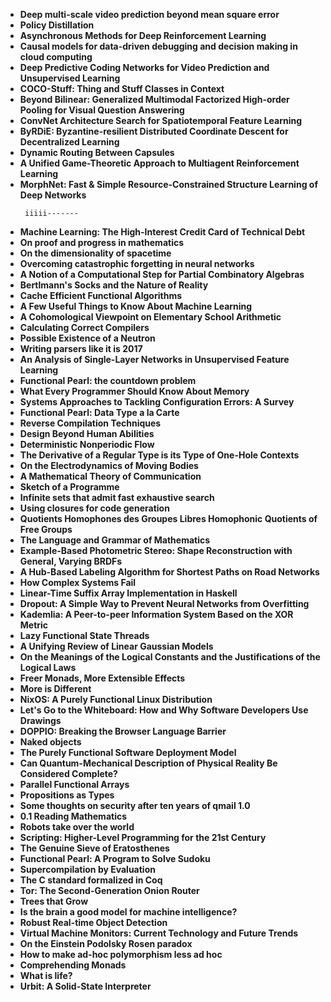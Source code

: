 <ul>
  
 <li><b><a target="_blank" href="https://github.com/manjunath5496/Science-Research-Papers/blob/master/pru(1).pdf" style="text-decoration:none;">Deep multi-scale video prediction beyond mean square error</a></b></li>
  
<li><b><a target="_blank" href="https://github.com/manjunath5496/Science-Research-Papers/blob/master/pru(2).pdf" style="text-decoration:none;">Policy Distillation</a></b></li>

<li><b><a target="_blank" href="https://github.com/manjunath5496/Science-Research-Papers/blob/master/pru(3).pdf" style="text-decoration:none;">Asynchronous Methods for Deep Reinforcement Learning</a></b></li>                         
  <li><b><a target="_blank" href="https://github.com/manjunath5496/Science-Research-Papers/blob/master/pru(4).pdf" style="text-decoration:none;">Causal models for data-driven debugging and decision making in cloud computing</a></b></li>  
     <li><b><a target="_blank" href="https://github.com/manjunath5496/Science-Research-Papers/blob/master/pru(5).pdf" style="text-decoration:none;">Deep Predictive Coding Networks for Video Prediction and Unsupervised Learning</a></b></li>  
   <li><b><a target="_blank" href="https://github.com/manjunath5496/Science-Research-Papers/blob/master/pru(6).pdf" style="text-decoration:none;">COCO-Stuff: Thing and Stuff Classes in Context</a></b></li>  
                                             
 <li><b><a target="_blank" href="https://github.com/manjunath5496/Science-Research-Papers/blob/master/pru(7).pdf" style="text-decoration:none;">Beyond Bilinear: Generalized Multimodal Factorized High-order Pooling for Visual Question Answering</a></b></li>
 
 
<li><b><a target="_blank" href="https://github.com/manjunath5496/Science-Research-Papers/blob/master/pru(8).pdf" style="text-decoration:none;">ConvNet Architecture Search for Spatiotemporal Feature Learning</a></b></li>
  
<li><b><a target="_blank" href="https://github.com/manjunath5496/Science-Research-Papers/blob/master/pru(9).pdf" style="text-decoration:none;">ByRDiE: Byzantine-resilient Distributed Coordinate Descent for Decentralized Learning</a></b></li>

<li><b><a target="_blank" href="https://github.com/manjunath5496/Science-Research-Papers/blob/master/pru(10).pdf" style="text-decoration:none;">Dynamic Routing Between Capsules</a></b></li>                         
  <li><b><a target="_blank" href="https://github.com/manjunath5496/Science-Research-Papers/blob/master/pru(11).pdf" style="text-decoration:none;">A Unified Game-Theoretic Approach to Multiagent Reinforcement Learning</a></b></li>  
     <li><b><a target="_blank" href="https://github.com/manjunath5496/Science-Research-Papers/blob/master/pru(12).pdf" style="text-decoration:none;">MorphNet: Fast & Simple Resource-Constrained Structure Learning of Deep Networks</a></b></li>
     
     
     
     iiiii-------
     
     
   <li><b><a target="_blank" href="https://github.com/manjunath5496/Science-Research-Papers/blob/master/pru(13).pdf" style="text-decoration:none;">Machine Learning: The High-Interest Credit Card of Technical Debt</a></b></li>  
                                             

 <li><b><a target="_blank" href="https://github.com/manjunath5496/Science-Research-Papers/blob/master/pru(14).pdf" style="text-decoration:none;"> On proof and progress in mathematics</a></b></li>
 
  <li><b><a target="_blank" href="https://github.com/manjunath5496/Science-Research-Papers/blob/master/pru(15).pdf" style="text-decoration:none;">On the dimensionality of spacetime</a></b></li>                         
  <li><b><a target="_blank" href="https://github.com/manjunath5496/Science-Research-Papers/blob/master/pru(16).pdf" style="text-decoration:none;">Overcoming catastrophic forgetting in neural networks</a></b></li>  
     <li><b><a target="_blank" href="https://github.com/manjunath5496/Science-Research-Papers/blob/master/pru(17).pdf" style="text-decoration:none;">A Notion of a Computational Step for Partial Combinatory Algebras</a></b></li>  
   <li><b><a target="_blank" href="https://github.com/manjunath5496/Science-Research-Papers/blob/master/pru(18).pdf" style="text-decoration:none;">Bertlmann's Socks and the Nature of Reality</a></b></li>  
                                             

 <li><b><a target="_blank" href="https://github.com/manjunath5496/Science-Research-Papers/blob/master/pru(19).pdf" style="text-decoration:none;">Cache Efficient Functional Algorithms</a></b></li>
 
  
   <li><b><a target="_blank" href="https://github.com/manjunath5496/Science-Research-Papers/blob/master/pru(20).pdf" style="text-decoration:none;">A Few Useful Things to Know About Machine Learning</a></b></li>  
   <li><b><a target="_blank" href="https://github.com/manjunath5496/Science-Research-Papers/blob/master/pru(21).pdf" style="text-decoration:none;">A Cohomological Viewpoint on Elementary School Arithmetic </a></b></li>  
                                             

 <li><b><a target="_blank" href="https://github.com/manjunath5496/Science-Research-Papers/blob/master/pru(22).pdf" style="text-decoration:none;">Calculating Correct Compilers</a></b></li>
  
<li><b><a target="_blank" href="https://github.com/manjunath5496/Science-Research-Papers/blob/master/pru(23).pdf" style="text-decoration:none;">Possible Existence of a Neutron</a></b></li>

<li><b><a target="_blank" href="https://github.com/manjunath5496/Science-Research-Papers/blob/master/pru(24).pdf" style="text-decoration:none;">Writing parsers like it is 2017</a></b></li>                         
  <li><b><a target="_blank" href="https://github.com/manjunath5496/Science-Research-Papers/blob/master/pru(25).pdf" style="text-decoration:none;">An Analysis of Single-Layer Networks in Unsupervised Feature Learning</a></b></li>  
     <li><b><a target="_blank" href="https://github.com/manjunath5496/Science-Research-Papers/blob/master/pru(26).pdf" style="text-decoration:none;">Functional Pearl: the countdown problem</a></b></li>  
   <li><b><a target="_blank" href="https://github.com/manjunath5496/Science-Research-Papers/blob/master/pru(27).pdf" style="text-decoration:none;">What Every Programmer Should Know About Memory</a></b></li>  
                                             

 <li><b><a target="_blank" href="https://github.com/manjunath5496/Science-Research-Papers/blob/master/pru(28).pdf" style="text-decoration:none;">Systems Approaches to Tackling Configuration Errors: A Survey</a></b></li>
 
 
<li><b><a target="_blank" href="https://github.com/manjunath5496/Science-Research-Papers/blob/master/pru(29).pdf" style="text-decoration:none;">Functional Pearl: Data Type a la Carte  </a></b></li>
  
<li><b><a target="_blank" href="https://github.com/manjunath5496/Science-Research-Papers/blob/master/pru(30).pdf" style="text-decoration:none;">Reverse Compilation Techniques</a></b></li>

<li><b><a target="_blank" href="https://github.com/manjunath5496/Science-Research-Papers/blob/master/pru(31).pdf" style="text-decoration:none;">Design Beyond Human Abilities</a></b></li>                         
  <li><b><a target="_blank" href="https://github.com/manjunath5496/Science-Research-Papers/blob/master/pru(32).pdf" style="text-decoration:none;">Deterministic Nonperiodic Flow</a></b></li>  
     <li><b><a target="_blank" href="https://github.com/manjunath5496/Science-Research-Papers/blob/master/pru(33).pdf" style="text-decoration:none;">The Derivative of a Regular Type is its Type of One-Hole Contexts</a></b></li>  
   <li><b><a target="_blank" href="https://github.com/manjunath5496/Science-Research-Papers/blob/master/pru(34).pdf" style="text-decoration:none;">On the Electrodynamics of Moving Bodies</a></b></li>  
                                             

 <li><b><a target="_blank" href="https://github.com/manjunath5496/Science-Research-Papers/blob/master/pru(35).pdf" style="text-decoration:none;"> A Mathematical Theory of Communication</a></b></li>
 
  <li><b><a target="_blank" href="https://github.com/manjunath5496/Science-Research-Papers/blob/master/pru(36).pdf" style="text-decoration:none;">Sketch of a Programme</a></b></li>                         
  <li><b><a target="_blank" href="https://github.com/manjunath5496/Science-Research-Papers/blob/master/pru(37).pdf" style="text-decoration:none;">Infinite sets that admit fast exhaustive search</a></b></li>  
     <li><b><a target="_blank" href="https://github.com/manjunath5496/Science-Research-Papers/blob/master/pru(38).pdf" style="text-decoration:none;">Using closures for code generation</a></b></li>  
   <li><b><a target="_blank" href="https://github.com/manjunath5496/Science-Research-Papers/blob/master/pru(39).pdf" style="text-decoration:none;">Quotients Homophones des Groupes Libres Homophonic Quotients of Free Groups</a></b></li>  
                                             

 <li><b><a target="_blank" href="https://github.com/manjunath5496/Science-Research-Papers/blob/master/pru(40).pdf" style="text-decoration:none;">The Language and Grammar of Mathematics</a></b></li>
 
  
   <li><b><a target="_blank" href="https://github.com/manjunath5496/Science-Research-Papers/blob/master/pru(41).pdf" style="text-decoration:none;">Example-Based Photometric Stereo: Shape Reconstruction with General, Varying BRDFs</a></b></li>  
   <li><b><a target="_blank" href="https://github.com/manjunath5496/Science-Research-Papers/blob/master/pru(42).pdf" style="text-decoration:none;">A Hub-Based Labeling Algorithm for Shortest Paths on Road Networks </a></b></li>  
                                             
<li><b><a target="_blank" href="https://github.com/manjunath5496/Science-Research-Papers/blob/master/pru(43).pdf" style="text-decoration:none;">How Complex Systems Fail</a></b></li>
  
<li><b><a target="_blank" href="https://github.com/manjunath5496/Science-Research-Papers/blob/master/pru(44).pdf" style="text-decoration:none;">Linear-Time Suffix Array Implementation in Haskell</a></b></li>

<li><b><a target="_blank" href="https://github.com/manjunath5496/Science-Research-Papers/blob/master/pru(45).pdf" style="text-decoration:none;">Dropout: A Simple Way to Prevent Neural Networks from Overfitting</a></b></li>                         
  <li><b><a target="_blank" href="https://github.com/manjunath5496/Science-Research-Papers/blob/master/pru(46).pdf" style="text-decoration:none;">Kademlia: A Peer-to-peer Information System Based on the XOR Metric</a></b></li>  
     <li><b><a target="_blank" href="https://github.com/manjunath5496/Science-Research-Papers/blob/master/pru(47).pdf" style="text-decoration:none;">Lazy Functional State Threads</a></b></li>  
   <li><b><a target="_blank" href="https://github.com/manjunath5496/Science-Research-Papers/blob/master/pru(48).pdf" style="text-decoration:none;">A Unifying Review of Linear Gaussian Models</a></b></li>  
                                             

 <li><b><a target="_blank" href="https://github.com/manjunath5496/Science-Research-Papers/blob/master/pru(49).pdf" style="text-decoration:none;">On the Meanings of the Logical Constants and the Justifications of the Logical Laws</a></b></li>
 
 
<li><b><a target="_blank" href="https://github.com/manjunath5496/Science-Research-Papers/blob/master/pru(50).pdf" style="text-decoration:none;">Freer Monads, More Extensible Effects</a></b></li>
  
<li><b><a target="_blank" href="https://github.com/manjunath5496/Science-Research-Papers/blob/master/pru(51).pdf" style="text-decoration:none;">More is Different</a></b></li>

<li><b><a target="_blank" href="https://github.com/manjunath5496/Science-Research-Papers/blob/master/pru(52).pdf" style="text-decoration:none;">NixOS: A Purely Functional Linux Distribution</a></b></li>                         
  <li><b><a target="_blank" href="https://github.com/manjunath5496/Science-Research-Papers/blob/master/pru(53).pdf" style="text-decoration:none;">Let's Go to the Whiteboard: How and Why Software Developers Use Drawings</a></b></li>  
     <li><b><a target="_blank" href="https://github.com/manjunath5496/Science-Research-Papers/blob/master/pru(54).pdf" style="text-decoration:none;">DOPPIO: Breaking the Browser Language Barrier</a></b></li>  
   <li><b><a target="_blank" href="https://github.com/manjunath5496/Science-Research-Papers/blob/master/pru(55).pdf" style="text-decoration:none;">Naked objects</a></b></li>  
                                             

 <li><b><a target="_blank" href="https://github.com/manjunath5496/Science-Research-Papers/blob/master/pru(56).pdf" style="text-decoration:none;">The Purely Functional Software Deployment Model</a></b></li>
 
  <li><b><a target="_blank" href="https://github.com/manjunath5496/Science-Research-Papers/blob/master/pru(57).pdf" style="text-decoration:none;">Can Quantum-Mechanical Description of Physical Reality Be Considered Complete?</a></b></li>                         
  <li><b><a target="_blank" href="https://github.com/manjunath5496/Science-Research-Papers/blob/master/pru(58).pdf" style="text-decoration:none;">Parallel Functional Arrays</a></b></li>  
     <li><b><a target="_blank" href="https://github.com/manjunath5496/Science-Research-Papers/blob/master/pru(59).pdf" style="text-decoration:none;">Propositions as Types</a></b></li>  
   <li><b><a target="_blank" href="https://github.com/manjunath5496/Science-Research-Papers/blob/master/pru(60).pdf" style="text-decoration:none;">Some thoughts on security after ten years of qmail 1.0</a></b></li>  
                                             

 <li><b><a target="_blank" href="https://github.com/manjunath5496/Science-Research-Papers/blob/master/pru(61).pdf" style="text-decoration:none;">0.1 Reading Mathematics</a></b></li>
 
  
   <li><b><a target="_blank" href="https://github.com/manjunath5496/Science-Research-Papers/blob/master/pru(62).pdf" style="text-decoration:none;">Robots take over the world</a></b></li>  
   <li><b><a target="_blank" href="https://github.com/manjunath5496/Science-Research-Papers/blob/master/pru(63).pdf" style="text-decoration:none;">Scripting: Higher-Level Programming for the 21st Century</a></b></li>  
                                             

 <li><b><a target="_blank" href="https://github.com/manjunath5496/Science-Research-Papers/blob/master/pru(64).pdf" style="text-decoration:none;">The Genuine Sieve of Eratosthenes</a></b></li>
  
<li><b><a target="_blank" href="https://github.com/manjunath5496/Science-Research-Papers/blob/master/pru(65).pdf" style="text-decoration:none;">Functional Pearl: A Program to Solve Sudoku</a></b></li>

<li><b><a target="_blank" href="https://github.com/manjunath5496/Science-Research-Papers/blob/master/pru(66).pdf" style="text-decoration:none;">Supercompilation by Evaluation</a></b></li>                         
  <li><b><a target="_blank" href="https://github.com/manjunath5496/Science-Research-Papers/blob/master/pru(67).pdf" style="text-decoration:none;">The C standard formalized in Coq</a></b></li>  
     <li><b><a target="_blank" href="https://github.com/manjunath5496/Science-Research-Papers/blob/master/pru(68).pdf" style="text-decoration:none;">Tor: The Second-Generation Onion Router</a></b></li>  
   <li><b><a target="_blank" href="https://github.com/manjunath5496/Science-Research-Papers/blob/master/pru(69).pdf" style="text-decoration:none;">Trees that Grow</a></b></li>  
                                             

 <li><b><a target="_blank" href="https://github.com/manjunath5496/Science-Research-Papers/blob/master/pru(70).pdf" style="text-decoration:none;">Is the brain a good model for machine intelligence?</a></b></li>
 
 
<li><b><a target="_blank" href="https://github.com/manjunath5496/Science-Research-Papers/blob/master/pru(71).pdf" style="text-decoration:none;">Robust Real-time Object Detection  </a></b></li>
  
<li><b><a target="_blank" href="https://github.com/manjunath5496/Science-Research-Papers/blob/master/pru(72).pdf" style="text-decoration:none;">Virtual Machine Monitors: Current Technology and Future Trends</a></b></li>

<li><b><a target="_blank" href="https://github.com/manjunath5496/Science-Research-Papers/blob/master/pru(73).pdf" style="text-decoration:none;">On the Einstein Podolsky Rosen paradox</a></b></li>                         
  <li><b><a target="_blank" href="https://github.com/manjunath5496/Science-Research-Papers/blob/master/pru(74).pdf" style="text-decoration:none;">How to make ad-hoc polymorphism less ad hoc</a></b></li>  
     <li><b><a target="_blank" href="https://github.com/manjunath5496/Science-Research-Papers/blob/master/pru(75).pdf" style="text-decoration:none;">Comprehending Monads</a></b></li>  
   <li><b><a target="_blank" href="https://github.com/manjunath5496/Science-Research-Papers/blob/master/pru(76).pdf" style="text-decoration:none;">What is life?</a></b></li>  
                                             

 <li><b><a target="_blank" href="https://github.com/manjunath5496/Science-Research-Papers/blob/master/pru(77).pdf" style="text-decoration:none;"> Urbit: A Solid-State Interpreter</a></b></li>
 
 



 </ul>
 
